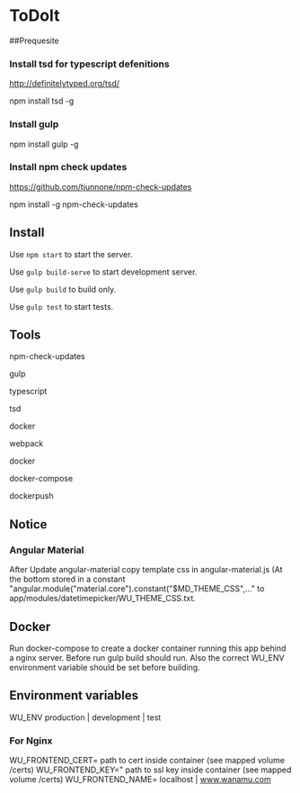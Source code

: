 # ToDoIt

##Prequesite 

### Install tsd for typescript defenitions

http://definitelytyped.org/tsd/

npm install tsd -g

### Install gulp

npm install gulp -g

### Install npm check updates

https://github.com/tjunnone/npm-check-updates

npm install -g npm-check-updates
 
## Install

Use `npm start` to start the server.

Use `gulp build-serve` to start development server.

Use `gulp build` to build only.

Use `gulp test` to start tests.

## Tools

npm-check-updates

gulp

typescript

tsd

docker

webpack

docker

docker-compose

dockerpush

## Notice 

### Angular Material
After Update angular-material copy template css in angular-material.js (At the bottom stored in a constant "angular.module("material.core").constant("$MD_THEME_CSS",..."
to app/modules/datetimepicker/WU_THEME_CSS.txt.

## Docker

Run docker-compose to create a docker container running this app behind a nginx server.
Before run gulp build should run. Also the correct WU_ENV environment variable should be set before building.


## Environment variables

WU_ENV production | development | test

### For Nginx

WU_FRONTEND_CERT= path to cert inside container (see mapped volume /certs)
WU_FRONTEND_KEY=" path to ssl key inside container (see mapped volume /certs)
WU_FRONTEND_NAME= localhost | www.wanamu.com

